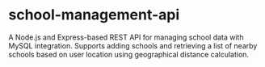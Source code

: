 # school-management-api
A Node.js and Express-based REST API for managing school data with MySQL integration. Supports adding schools and retrieving a list of nearby schools based on user location using geographical distance calculation.
